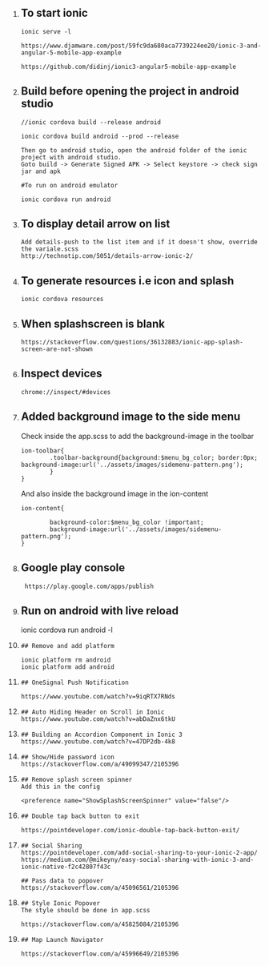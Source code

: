 1.  ## To start ionic
        ionic serve -l

        https://www.djamware.com/post/59fc9da680aca7739224ee20/ionic-3-and-angular-5-mobile-app-example

        https://github.com/didinj/ionic3-angular5-mobile-app-example

2.  ## Build before opening the project in android studio

        //ionic cordova build --release android

        ionic cordova build android --prod --release

        Then go to android studio, open the android folder of the ionic project with android studio. 
        Goto build -> Generate Signed APK -> Select keystore -> check sign jar and apk

        #To run on android emulator

        ionic cordova run android

3.  ## To display detail arrow on list
        Add details-push to the list item and if it doesn't show, override the variale.scss
        http://technotip.com/5051/details-arrow-ionic-2/

4.  ##  To generate resources i.e icon and splash

        ionic cordova resources

5.  ##  When splashscreen is blank
        https://stackoverflow.com/questions/36132883/ionic-app-splash-screen-are-not-shown

6.  ##  Inspect devices

        chrome://inspect/#devices

7.  ##  Added background image to the side menu
    Check inside the app.scss to add the background-image in the toolbar

        ion-toolbar{         
                .toolbar-background{background:$menu_bg_color; border:0px; background-image:url('../assets/images/sidemenu-pattern.png');
                }
        }

    And also inside the background image in the ion-content

        ion-content{
                
                background-color:$menu_bg_color !important;
                background-image:url('../assets/images/sidemenu-pattern.png'); 
        }

8. ##   Google play console
        https://play.google.com/apps/publish

9.   ## Run on android with live reload

        ionic cordova run android -l

10.     ## Remove and add platform

        ionic platform rm android
        ionic platform add android

11.     ## OneSignal Push Notification

        https://www.youtube.com/watch?v=9iqRTX7RNds

12.     ## Auto Hiding Header on Scroll in Ionic
        https://www.youtube.com/watch?v=abDaZnx6tkU

13.     ## Building an Accordion Component in Ionic 3
        https://www.youtube.com/watch?v=47DP2db-4k8

14.     ## Show/Hide password icon
        https://stackoverflow.com/a/49099347/2105396
15.     ## Remove splash screen spinner
        Add this in the config
        
        <preference name="ShowSplashScreenSpinner" value="false"/>

16.     ## Double tap back button to exit

        https://pointdeveloper.com/ionic-double-tap-back-button-exit/

17.     ## Social Sharing
        https://pointdeveloper.com/add-social-sharing-to-your-ionic-2-app/
        https://medium.com/@mikeyny/easy-social-sharing-with-ionic-3-and-ionic-native-f2c42807f43c

        ## Pass data to popover
        https://stackoverflow.com/a/45096561/2105396

18.     ## Style Ionic Popover
        The style should be done in app.scss

        https://stackoverflow.com/a/45825084/2105396

19.     ## Map Launch Navigator

        https://stackoverflow.com/a/45996649/2105396